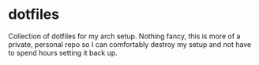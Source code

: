 # dotfiles
Collection of dotfiles for my arch setup. Nothing fancy, this is more of a private, personal repo so I can comfortably destroy my setup and not have to spend hours setting it back up.
